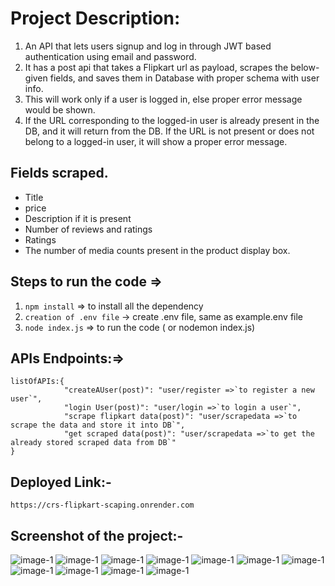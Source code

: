 # Project Description:

1. An API that lets users signup and log in through JWT based authentication using email and password.
2. It has a post api that takes a Flipkart url as payload, scrapes the below-given fields, and saves them in Database with proper schema with user info.
3. This will work only if a user is logged in, else proper error message would be shown.
4. If the URL corresponding to the logged-in user is already present in the DB, and it will return from the DB. If the URL is not present or does not belong to a logged-in user, it will  show a proper error message.


## Fields scraped.
- Title
- price
- Description if it is present
- Number of reviews and ratings
- Ratings
- The number of media counts present in the product display box.

## Steps to run the code ⇒

1. `npm install` ⇒ to install all the dependency
2. `creation of .env file` -> create .env file, same as example.env file
3. `node index.js` ⇒ to run the code ( or nodemon index.js)

## APIs Endpoints:⇒

```
listOfAPIs:{
            "createAUser(post)": "user/register =>`to register a new user`",
            "login User(post)": "user/login =>`to login a user`",
            "scrape flipkart data(post)": "user/scrapedata =>`to scrape the data and store it into DB`",
            "get scraped data(post)": "user/scrapedata =>`to get the already stored scraped data from DB`"
}
```

## Deployed Link:-

```
https://crs-flipkart-scaping.onrender.com
```

## Screenshot of the project:-

![image-1](screenshots/1.png)
![image-1](screenshots/2.png)
![image-1](screenshots/3.png)
![image-1](screenshots/4.png)
![image-1](screenshots/5.png)
![image-1](screenshots/6.png)
![image-1](screenshots/7.png)
![image-1](screenshots/8.png)
![image-1](screenshots/9.png)
![image-1](screenshots/10.png)
![image-1](screenshots/11.png)
